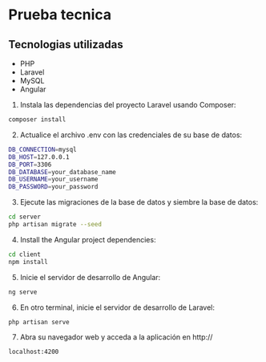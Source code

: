
# Prueba tecnica



## Tecnologias utilizadas

- PHP 
- Laravel
- MySQL 
- Angular

1. Instala las dependencias del proyecto Laravel usando Composer:

```bash
composer install

```

2. Actualice el archivo .env con las credenciales de su base de datos:

```bash
DB_CONNECTION=mysql
DB_HOST=127.0.0.1
DB_PORT=3306
DB_DATABASE=your_database_name
DB_USERNAME=your_username
DB_PASSWORD=your_password

```

3. Ejecute las migraciones de la base de datos y siembre la base de datos:

```bash
cd server
php artisan migrate --seed

```

4. Install the Angular project dependencies:
```bash
cd client
npm install
```

5. Inicie el servidor de desarrollo de Angular:
```bash
ng serve
```

6. En otro terminal, inicie el servidor de desarrollo de Laravel:
```bash
php artisan serve
```

7. Abra su navegador web y acceda a la aplicación en http://
```bash
localhost:4200
```
